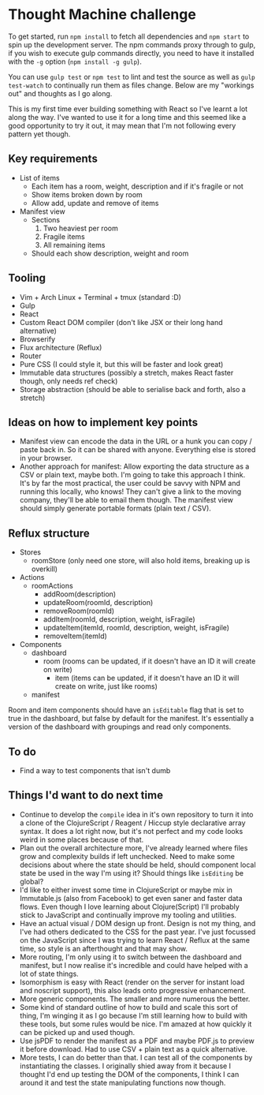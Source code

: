 # Thought Machine challenge

To get started, run `npm install` to fetch all dependencies and `npm start` to spin up the development server. The npm commands proxy through to gulp, if you wish to execute gulp commands directly, you need to have it installed with the `-g` option (`npm install -g gulp`).

You can use `gulp test` or `npm test` to lint and test the source as well as `gulp test-watch` to continually run them as files change. Below are my "workings out" and thoughts as I go along.

This is my first time ever building something with React so I've learnt a lot along the way. I've wanted to use it for a long time and this seemed like a good opportunity to try it out, it may mean that I'm not following every pattern yet though.

## Key requirements

 * List of items
   * Each item has a room, weight, description and if it's fragile or not
   * Show items broken down by room
   * Allow add, update and remove of items
 * Manifest view
   * Sections
     1. Two heaviest per room
     2. Fragile items
     3. All remaining items
   * Should each show description, weight and room

## Tooling

 * Vim + Arch Linux + Terminal + tmux (standard :D)
 * Gulp
 * React
 * Custom React DOM compiler (don't like JSX or their long hand alternative)
 * Browserify
 * Flux architecture (Reflux)
 * Router
 * Pure CSS (I could style it, but this will be faster and look great)
 * Immutable data structures (possibly a stretch, makes React faster though, only needs ref check)
 * Storage abstraction (should be able to serialise back and forth, also a stretch)

## Ideas on how to implement key points

 * Manifest view can encode the data in the URL or a hunk you can copy / paste back in. So it can be shared with anyone. Everything else is stored in your browser.
 * Another approach for manifest: Allow exporting the data structure as a CSV or plain text, maybe both. I'm going to take this approach I think. It's by far the most practical, the user could be savvy with NPM and running this locally, who knows! They can't give a link to the moving company, they'll be able to email them though. The manifest view should simply generate portable formats (plain text / CSV).

## Reflux structure

 * Stores
   * roomStore (only need one store, will also hold items, breaking up is overkill)
 * Actions
   * roomActions
     * addRoom(description)
     * updateRoom(roomId, description)
     * removeRoom(roomId)
     * addItem(roomId, description, weight, isFragile)
     * updateItem(itemId, roomId, description, weight, isFragile)
     * removeItem(itemId)
 * Components
   * dashboard
     * room (rooms can be updated, if it doesn't have an ID it will create on write)
       * item (items can be updated, if it doesn't have an ID it will create on write, just like rooms)
   * manifest

Room and item components should have an `isEditable` flag that is set to true in the dashboard, but false by default for the manifest. It's essentially a version of the dashboard with groupings and read only components.

## To do

 * Find a way to test components that isn't dumb

## Things I'd want to do next time

 * Continue to develop the `compile` idea in it's own repository to turn it into a clone of the ClojureScript / Reagent / Hiccup style declarative array syntax. It does a lot right now, but it's not perfect and my code looks weird in some places because of that.
 * Plan out the overall architecture more, I've already learned where files grow and complexity builds if left unchecked. Need to make some decisions about where the state should be held, should component local state be used in the way I'm using it? Should things like `isEditing` be global?
 * I'd like to either invest some time in ClojureScript or maybe mix in Immutable.js (also from Facebook) to get even saner and faster data flows. Even though I love learning about Clojure(Script) I'll probably stick to JavaScript and continually improve my tooling and utilities.
 * Have an actual visual / DOM design up front. Design is not my thing, and I've had others dedicated to the CSS for the past year. I've just focussed on the JavaScript since I was trying to learn React / Reflux at the same time, so style is an afterthought and that may show.
 * More routing, I'm only using it to switch between the dashboard and manifest, but I now realise it's incredible and could have helped with a lot of state things.
 * Isomorphism is easy with React (render on the server for instant load and noscript support), this also leads onto progressive enhancement.
 * More generic components. The smaller and more numerous the better.
 * Some kind of standard outline of how to build and scale this sort of thing, I'm winging it as I go because I'm still learning how to build with these tools, but some rules would be nice. I'm amazed at how quickly it can be picked up and used though.
 * Use jsPDF to render the manifest as a PDF and maybe PDF.js to preview it before download. Had to use CSV + plain text as a quick alternative.
 * More tests, I can do better than that. I can test all of the components by instantiating the classes. I originally shied away from it because I thought I'd end up testing the DOM of the components, I think I can around it and test the state manipulating functions now though.
